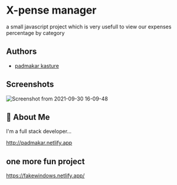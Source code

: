
# X-pense manager

a small javascript project which is very usefull to view our expenses  percentage by category

## Authors

- [padmakar kasture](https://github.com/padmakarkasture)


## Screenshots
![Screenshot from 2021-09-30 16-09-48](https://user-images.githubusercontent.com/51418366/135440495-f23c8306-6a29-4aa5-b624-5c3361833569.png)


## 🚀 About Me
I'm a full stack developer...

http://padmakar.netlify.app

## one more fun project 
https://fakewindows.netlify.app/

  
